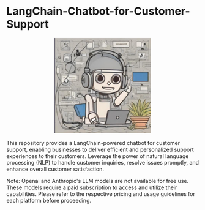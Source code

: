 # LangChain-Chatbot-for-Customer-Support

<div align="center">
    <img width="50%" src="https://github.com/faezeh-gholamrezaie/LangChain-Chatbot-for-Customer-Support/blob/main/Picture1.png">
</div>

This repository provides a LangChain-powered chatbot for customer support, enabling businesses to deliver efficient and personalized support experiences to their customers. Leverage the power of natural language processing (NLP) to handle customer inquiries, resolve issues promptly, and enhance overall customer satisfaction.

Note: Openai and Anthropic's LLM models are not available for free use. These models require a paid subscription to access and utilize their capabilities. Please refer to the respective pricing and usage guidelines for each platform before proceeding.

